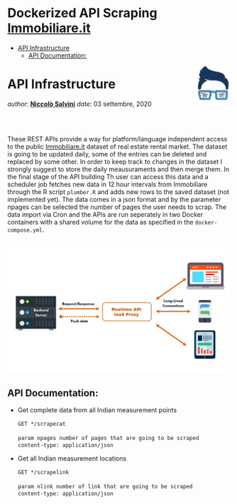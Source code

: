 Dockerized API Scraping [Immobiliare.it](https://www.immobiliare.it/)
================

  - [API Infrastructure](#api-infrastructure)
      - [API Documentation:](#api-documentation)

<!-- README.md is generated from README.Rmd. Please edit that file -->

<img src="img/logo.png" align="right" height="80" />

# API Infrastructure

*author*: **[Niccolò Salvini](https://niccolosalvini.netlify.app/)**
*date*: 03 settembre, 2020

<br> <br>

These REST APIs provide a way for platform/language independent access
to the public [Immobiliare.it](https://www.immobiliare.it/) dataset of
real estate rental market. The dataset is going to be updated daily,
some of the entries can be deleted and replaced by some other. In order
to keep track to changes in the dataset I strongly suggest to store the
daily meausuraments and then merge them. In the final stage of the API
building Th user can access this data and a scheduler job fetches new
data in 12 hour intervals from Immobiliare through the R script
`plumber.R` and adds new rows to the saved dataset (not implemented
yet). The data comes in a json format and by the parameter npages can be
selected the number of pages the user needs to scrap. The data import
via Cron and the APIs are run seperately in two Docker containers with a
shared volume for the data as specified in the
`docker-compose.yml`.<br><br>

<p align="center">

<img src="img/apiinfr.png" width="1200" />

</p>

## API Documentation:

  - Get complete data from all Indian measurement points
    
        GET */scrapecat
        
        param npages number of pages that are going to be scraped
        content-type: application/json 

  - Get all Indian measurement locations
    
        GET */scrapelink
        
        param nlink number of link that are going to be scraped
        content-type: application/json
